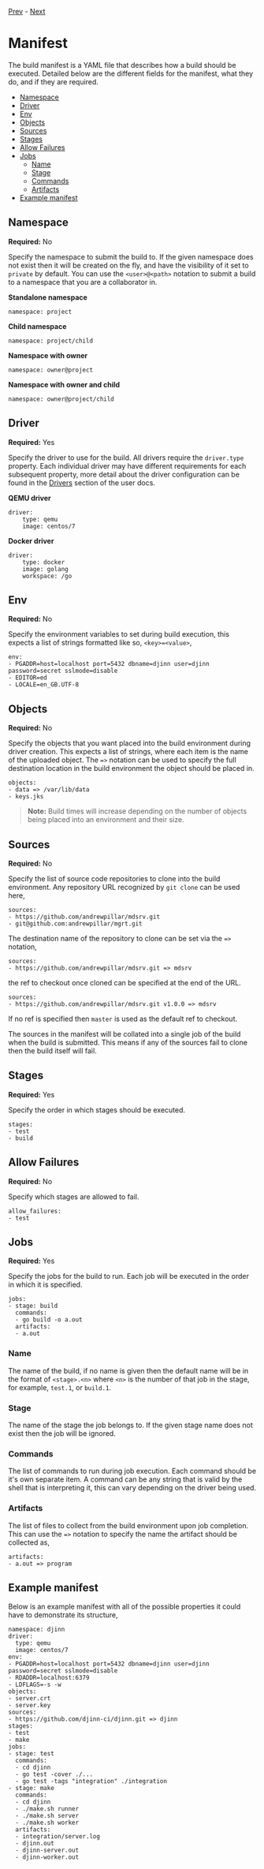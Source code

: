 [Prev](/user/drivers) - [Next](/user/images)

# Manifest

The build manifest is a YAML file that describes how a build should be executed.
Detailed below are the different fields for the manifest, what they do, and if
they are required.

* [Namespace](#namespace)
* [Driver](#driver)
* [Env](#env)
* [Objects](#objects)
* [Sources](#sources)
* [Stages](#stages)
* [Allow Failures](#allow-failures)
* [Jobs](#jobs)
  * [Name](#name)
  * [Stage](#stage)
  * [Commands](#commands)
  * [Artifacts](#artifacts)
* [Example manifest](#example-manifest)

## Namespace

**Required:** No

Specify the namespace to submit the build to. If the given namespace does not
exist then it will be created on the fly, and have the visibility of it set to
`private` by default. You can use the `<user>@<path>` notation to submit a build
to a namespace that you are a collaborator in.

**Standalone namespace**

    namespace: project

**Child namespace**

    namespace: project/child

**Namespace with owner**

    namespace: owner@project

**Namespace with owner and child**

    namespace: owner@project/child

## Driver

**Required:** Yes

Specify the driver to use for the build. All drivers require the `driver.type`
property. Each individual driver may have different requirements for each
subsequent property, more detail about the driver configuration can be found
in the [Drivers](/user/drivers) section of the user docs.

**QEMU driver**

    driver:
        type: qemu
        image: centos/7

**Docker driver**

    driver:
        type: docker
        image: golang
        workspace: /go

## Env

**Required:** No

Specify the environment variables to set during build execution, this expects
a list of strings formatted like so, `<key>=<value>`,

    env:
    - PGADDR=host=localhost port=5432 dbname=djinn user=djinn password=secret sslmode=disable
    - EDITOR=ed
    - LOCALE=en_GB.UTF-8

## Objects

**Required:** No

Specify the objects that you want placed into the build environment during
driver creation. This expects a list of strings, where each item is the name
of the uploaded object. The `=>` notation can be used to specify the full
destination location in the build environment the object should be placed in.

    objects:
    - data => /var/lib/data
    - keys.jks

>**Note:** Build times will increase depending on the number of objects being
placed into an environment and their size.

## Sources

**Required:** No

Specify the list of source code repositories to clone into the build
environment. Any repository URL recognized by `git clone` can be used here,

    sources:
    - https://github.com/andrewpillar/mdsrv.git
    - git@github.com:andrewpillar/mgrt.git

The destination name of the repository to clone can be set via the `=>`
notation,

    sources:
    - https://github.com/andrewpillar/mdsrv.git => mdsrv

the ref to checkout once cloned can be specified at the end of the URL.

    sources:
    - https://github.com/andrewpillar/mdsrv.git v1.0.0 => mdsrv

If no ref is specified then `master` is used as the default ref to checkout.

The sources in the manifest will be collated into a single job of the build
when the build is submitted. This means if any of the sources fail to clone then
the build itself will fail.

## Stages

**Required:** Yes

Specify the order in which stages should be executed.

    stages:
    - test
    - build

## Allow Failures

**Required:** No

Specify which stages are allowed to fail.

    allow_failures:
    - test

## Jobs

**Required:** Yes

Specify the jobs for the build to run. Each job will be executed in the order
in which it is specified.

    jobs:
    - stage: build
      commands:
      - go build -o a.out
      artifacts:
      - a.out

### Name

The name of the build, if no name is given then the default name will be in the
format of `<stage>.<n>` where `<n>` is the number of that job in the stage, for
example, `test.1`, or `build.1`.

### Stage

The name of the stage the job belongs to. If the given stage name does not exist
then the job will be ignored.

### Commands

The list of commands to run during job execution. Each command should be it's
own separate item. A command can be any string that is valid by the shell that
is interpreting it, this can vary depending on the driver being used.

### Artifacts

The list of files to collect from the build environment upon job completion.
This can use the `=>` notation to specify the name the artifact should be
collected as,

    artifacts:
    - a.out => program

## Example manifest

Below is an example manifest with all of the possible properties it could have
to demonstrate its structure,

    namespace: djinn
    driver:
      type: qemu
      image: centos/7
    env:
    - PGADDR=host=localhost port=5432 dbname=djinn user=djinn password=secret sslmode=disable
    - RDADDR=localhost:6379
    - LDFLAGS=-s -w
    objects:
    - server.crt
    - server.key
    sources:
    - https://github.com/djinn-ci/djinn.git => djinn
    stages:
    - test
    - make
    jobs:
    - stage: test
      commands:
      - cd djinn
      - go test -cover ./...
      - go test -tags "integration" ./integration
    - stage: make
      commands:
      - cd djinn
      - ./make.sh runner
      - ./make.sh server
      - ./make.sh worker
      artifacts:
      - integration/server.log
      - djinn.out
      - djinn-server.out
      - djinn-worker.out
